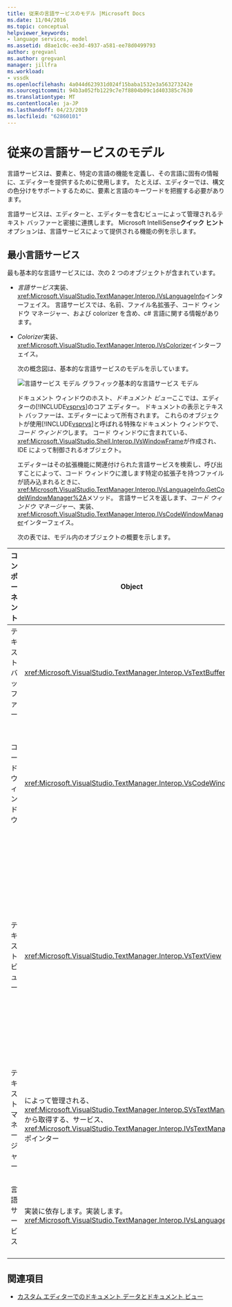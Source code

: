 ```yaml
---
title: 従来の言語サービスのモデル |Microsoft Docs
ms.date: 11/04/2016
ms.topic: conceptual
helpviewer_keywords:
- language services, model
ms.assetid: d8ae1c0c-ee3d-4937-a581-ee78d0499793
author: gregvanl
ms.author: gregvanl
manager: jillfra
ms.workload:
- vssdk
ms.openlocfilehash: 4a044d623931d024f15baba1532e3a563273242e
ms.sourcegitcommit: 94b3a052fb1229c7e7f8804b09c1d403385c7630
ms.translationtype: MT
ms.contentlocale: ja-JP
ms.lasthandoff: 04/23/2019
ms.locfileid: "62860101"
---
```

# <a name="model-of-a-legacy-language-service"></a>従来の言語サービスのモデル
言語サービスは、要素と、特定の言語の機能を定義し、その言語に固有の情報に、エディターを提供するために使用します。 たとえば、エディターでは、構文の色分けをサポートするために、要素と言語のキーワードを把握する必要があります。

 言語サービスは、エディターと、エディターを含むビューによって管理されるテキスト バッファーと密接に連携します。 Microsoft IntelliSense**クイック ヒント**オプションは、言語サービスによって提供される機能の例を示します。

## <a name="a-minimal-language-service"></a>最小言語サービス
 最も基本的な言語サービスには、次の 2 つのオブジェクトが含まれています。

- *言語サービス*実装、<xref:Microsoft.VisualStudio.TextManager.Interop.IVsLanguageInfo>インターフェイス。 言語サービスでは、名前、ファイル名拡張子、コード ウィンドウ マネージャー、および colorizer を含め、c# 言語に関する情報があります。

- *Colorizer*実装、<xref:Microsoft.VisualStudio.TextManager.Interop.IVsColorizer>インターフェイス。

  次の概念図は、基本的な言語サービスのモデルを示しています。

  ![言語サービス モデル グラフィック](../../extensibility/media/vslanguageservicemodel.gif "vsLanguageServiceModel")基本的な言語サービス モデル

  ドキュメント ウィンドウのホスト、*ドキュメント ビュー*ここでは、エディターの[!INCLUDE[vsprvs](../../code-quality/includes/vsprvs_md.md)]のコア エディター。 ドキュメントの表示とテキスト バッファーは、エディターによって所有されます。 これらのオブジェクトが使用[!INCLUDE[vsprvs](../../code-quality/includes/vsprvs_md.md)]と呼ばれる特殊なドキュメント ウィンドウで、*コード ウィンドウ*します。 コード ウィンドウに含まれている、<xref:Microsoft.VisualStudio.Shell.Interop.IVsWindowFrame>が作成され、IDE によって制御されるオブジェクト。

  エディターはその拡張機能に関連付けられた言語サービスを検索し、呼び出すことによって、コード ウィンドウに渡します特定の拡張子を持つファイルが読み込まれるときに、<xref:Microsoft.VisualStudio.TextManager.Interop.IVsLanguageInfo.GetCodeWindowManager%2A>メソッド。 言語サービスを返します、*コード ウィンドウ マネージャー*、実装、<xref:Microsoft.VisualStudio.TextManager.Interop.IVsCodeWindowManager>インターフェイス。

  次の表では、モデル内のオブジェクトの概要を示します。

| コンポーネント | Object | 関数 |
|------------------| - | - |
| テキスト バッファー | <xref:Microsoft.VisualStudio.TextManager.Interop.VsTextBuffer> | Unicode の読み取り/書き込みテキスト ストリーム。 その他のエンコーディングを使用するテキストのことができます。 |
| コード ウィンドウ | <xref:Microsoft.VisualStudio.TextManager.Interop.VsCodeWindow> | ドキュメントのウィンドウで、1 つまたは複数のテキスト ビューが含まれています。 ときに[!INCLUDE[vsprvs](../../code-quality/includes/vsprvs_md.md)]がマルチ ドキュメント インターフェイス (MDI) モードではコード ウィンドウが MDI 子。 |
| テキスト ビュー | <xref:Microsoft.VisualStudio.TextManager.Interop.VsTextView> | ユーザーが移動し、キーボードとマウスを使用してテキストを表示できるウィンドウです。 テキスト ビューは、エディターとしてユーザーに表示されます。 通常のエディター ウィンドウ、出力ウィンドウやイミディ エイト ウィンドウのテキスト ビューを使用することができます。 さらに、コード ウィンドウ内の 1 つまたは複数のテキスト ビューを構成できます。 |
| テキスト マネージャー | によって管理される、<xref:Microsoft.VisualStudio.TextManager.Interop.SVsTextManager>から取得する、サービス、<xref:Microsoft.VisualStudio.TextManager.Interop.IVsTextManager>ポインター | 前に説明したすべてのコンポーネントによって共有される一般的な情報を保持するコンポーネント。 |
| 言語サービス | 実装に依存します。実装します。 <xref:Microsoft.VisualStudio.TextManager.Interop.IVsLanguageInfo> | 構文の強調表示、ステートメント入力候補、およびかっこの照合などの言語に固有の情報で、エディターを提供するオブジェクト。 |

## <a name="see-also"></a>関連項目
- [カスタム エディターでのドキュメント データとドキュメント ビュー](../../extensibility/document-data-and-document-view-in-custom-editors.md)